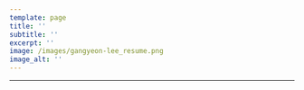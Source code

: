 ```yaml
---
template: page
title: ''
subtitle: ''
excerpt: ''
image: /images/gangyeon-lee_resume.png
image_alt: ''
---
```

****
